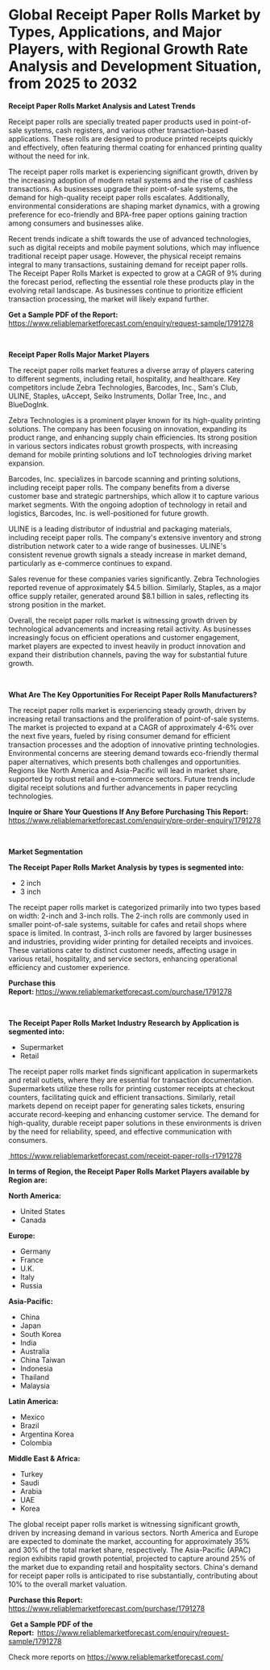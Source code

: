 <p><h1>Global Receipt Paper Rolls Market by Types, Applications, and Major Players, with Regional Growth Rate Analysis and Development Situation, from 2025 to 2032</h1></p><p><strong>Receipt Paper Rolls Market Analysis and Latest Trends</strong></p>
<p><p>Receipt paper rolls are specially treated paper products used in point-of-sale systems, cash registers, and various other transaction-based applications. These rolls are designed to produce printed receipts quickly and effectively, often featuring thermal coating for enhanced printing quality without the need for ink.</p><p>The receipt paper rolls market is experiencing significant growth, driven by the increasing adoption of modern retail systems and the rise of cashless transactions. As businesses upgrade their point-of-sale systems, the demand for high-quality receipt paper rolls escalates. Additionally, environmental considerations are shaping market dynamics, with a growing preference for eco-friendly and BPA-free paper options gaining traction among consumers and businesses alike.</p><p>Recent trends indicate a shift towards the use of advanced technologies, such as digital receipts and mobile payment solutions, which may influence traditional receipt paper usage. However, the physical receipt remains integral to many transactions, sustaining demand for receipt paper rolls. The Receipt Paper Rolls Market is expected to grow at a CAGR of 9% during the forecast period, reflecting the essential role these products play in the evolving retail landscape. As businesses continue to prioritize efficient transaction processing, the market will likely expand further.</p></p>
<p><strong>Get a Sample PDF of the Report:&nbsp;</strong> <a href="https://www.reliablemarketforecast.com/enquiry/request-sample/1791278?utm_campaign=3197&utm_medium=2&utm_source=Github&utm_content=ia&utm_term=31032025&utm_id=receipt-paper-rolls">https://www.reliablemarketforecast.com/enquiry/request-sample/1791278</a></p>
<p>&nbsp;</p>
<p><strong>Receipt Paper Rolls Major Market Players</strong></p>
<p><p>The receipt paper rolls market features a diverse array of players catering to different segments, including retail, hospitality, and healthcare. Key competitors include Zebra Technologies, Barcodes, Inc., Sam's Club, ULINE, Staples, uAccept, Seiko Instruments, Dollar Tree, Inc., and BlueDogInk.</p><p>Zebra Technologies is a prominent player known for its high-quality printing solutions. The company has been focusing on innovation, expanding its product range, and enhancing supply chain efficiencies. Its strong position in various sectors indicates robust growth prospects, with increasing demand for mobile printing solutions and IoT technologies driving market expansion.</p><p>Barcodes, Inc. specializes in barcode scanning and printing solutions, including receipt paper rolls. The company benefits from a diverse customer base and strategic partnerships, which allow it to capture various market segments. With the ongoing adoption of technology in retail and logistics, Barcodes, Inc. is well-positioned for future growth.</p><p>ULINE is a leading distributor of industrial and packaging materials, including receipt paper rolls. The company's extensive inventory and strong distribution network cater to a wide range of businesses. ULINE's consistent revenue growth signals a steady increase in market demand, particularly as e-commerce continues to expand.</p><p>Sales revenue for these companies varies significantly. Zebra Technologies reported revenue of approximately $4.5 billion. Similarly, Staples, as a major office supply retailer, generated around $8.1 billion in sales, reflecting its strong position in the market.</p><p>Overall, the receipt paper rolls market is witnessing growth driven by technological advancements and increasing retail activity. As businesses increasingly focus on efficient operations and customer engagement, market players are expected to invest heavily in product innovation and expand their distribution channels, paving the way for substantial future growth.</p></p>
<p>&nbsp;</p>
<p><strong>What Are The Key Opportunities For Receipt Paper Rolls Manufacturers?</strong></p>
<p><p>The receipt paper rolls market is experiencing steady growth, driven by increasing retail transactions and the proliferation of point-of-sale systems. The market is projected to expand at a CAGR of approximately 4-6% over the next five years, fueled by rising consumer demand for efficient transaction processes and the adoption of innovative printing technologies. Environmental concerns are steering demand towards eco-friendly thermal paper alternatives, which presents both challenges and opportunities. Regions like North America and Asia-Pacific will lead in market share, supported by robust retail and e-commerce sectors. Future trends include digital receipt solutions and further advancements in paper recycling technologies.</p></p>
<p><strong>Inquire or Share Your Questions If Any Before Purchasing This Report:</strong> <a href="https://www.reliablemarketforecast.com/enquiry/pre-order-enquiry/1791278?utm_campaign=3197&utm_medium=2&utm_source=Github&utm_content=ia&utm_term=31032025&utm_id=receipt-paper-rolls">https://www.reliablemarketforecast.com/enquiry/pre-order-enquiry/1791278</a></p>
<p>&nbsp;</p>
<p><strong>Market Segmentation</strong></p>
<p><strong>The Receipt Paper Rolls Market Analysis by types is segmented into:</strong></p>
<p><ul><li>2 inch</li><li>3 inch</li></ul></p>
<p><p>The receipt paper rolls market is categorized primarily into two types based on width: 2-inch and 3-inch rolls. The 2-inch rolls are commonly used in smaller point-of-sale systems, suitable for cafes and retail shops where space is limited. In contrast, 3-inch rolls are favored by larger businesses and industries, providing wider printing for detailed receipts and invoices. These variations cater to distinct customer needs, affecting usage in various retail, hospitality, and service sectors, enhancing operational efficiency and customer experience.</p></p>
<p><strong>Purchase this Report:&nbsp;</strong><a href="https://www.reliablemarketforecast.com/purchase/1791278?utm_campaign=3197&utm_medium=2&utm_source=Github&utm_content=ia&utm_term=31032025&utm_id=receipt-paper-rolls">https://www.reliablemarketforecast.com/purchase/1791278</a></p>
<p>&nbsp;</p>
<p><strong>The Receipt Paper Rolls Market Industry Research by Application is segmented into:</strong></p>
<p><ul><li>Supermarket</li><li>Retail</li></ul></p>
<p><p>The receipt paper rolls market finds significant application in supermarkets and retail outlets, where they are essential for transaction documentation. Supermarkets utilize these rolls for printing customer receipts at checkout counters, facilitating quick and efficient transactions. Similarly, retail markets depend on receipt paper for generating sales tickets, ensuring accurate record-keeping and enhancing customer service. The demand for high-quality, durable receipt paper solutions in these environments is driven by the need for reliability, speed, and effective communication with consumers.</p></p>
<p><a href="https://www.reliablemarketforecast.com/receipt-paper-rolls-r1791278?utm_campaign=3197&utm_medium=2&utm_source=Github&utm_content=ia&utm_term=31032025&utm_id=receipt-paper-rolls">&nbsp;https://www.reliablemarketforecast.com/receipt-paper-rolls-r1791278</a></p>
<p><strong>In terms of Region, the Receipt Paper Rolls Market Players available by Region are:</strong></p>
<p>
    <p> <strong> North America: </strong>
        <ul>
            <li>United States</li>
            <li>Canada</li>
        </ul>
        </p> 
    <p> <strong> Europe: </strong>
        <ul>
            <li>Germany</li>
            <li>France</li>
            <li>U.K.</li>
            <li>Italy</li>
            <li>Russia</li>
        </ul>
        </p> 
    <p> <strong> Asia-Pacific: </strong>
        <ul>
            <li>China</li>
            <li>Japan</li>
            <li>South Korea</li>
            <li>India</li>
            <li>Australia</li>
            <li>China Taiwan</li>
            <li>Indonesia</li>
            <li>Thailand</li>
            <li>Malaysia</li>
        </ul>
        </p> 
    <p> <strong> Latin America: </strong>
        <ul>
            <li>Mexico</li>
            <li>Brazil</li>
            <li>Argentina Korea</li>
            <li>Colombia</li>
        </ul>
        </p> 
    <p> <strong> Middle East & Africa: </strong>
        <ul>
            <li>Turkey</li>
            <li>Saudi</li>
            <li>Arabia</li>
            <li>UAE</li>
            <li>Korea</li>
        </ul>
    </p>
    </p>
<p><p>The global receipt paper rolls market is witnessing significant growth, driven by increasing demand in various sectors. North America and Europe are expected to dominate the market, accounting for approximately 35% and 30% of the total market share, respectively. The Asia-Pacific (APAC) region exhibits rapid growth potential, projected to capture around 25% of the market due to expanding retail and hospitality sectors. China's demand for receipt paper rolls is anticipated to rise substantially, contributing about 10% to the overall market valuation.</p></p>
<p><strong>Purchase this Report: </strong><a href="https://www.reliablemarketforecast.com/purchase/1791278?utm_campaign=3197&utm_medium=2&utm_source=Github&utm_content=ia&utm_term=31032025&utm_id=receipt-paper-rolls">https://www.reliablemarketforecast.com/purchase/1791278</a></p>
<p>&nbsp;<strong>Get a Sample PDF of the Report:&nbsp;&nbsp;</strong><a href="https://www.reliablemarketforecast.com/enquiry/request-sample/1791278?utm_campaign=3197&utm_medium=2&utm_source=Github&utm_content=ia&utm_term=31032025&utm_id=receipt-paper-rolls">https://www.reliablemarketforecast.com/enquiry/request-sample/1791278</a></p>
<p><strong></strong></p>
<p>Check more reports on <a href="https://www.reliablemarketforecast.com/?utm_campaign=3197&utm_medium=2&utm_source=Github&utm_content=ia&utm_term=31032025&utm_id=receipt-paper-rolls">https://www.reliablemarketforecast.com/</a></p>